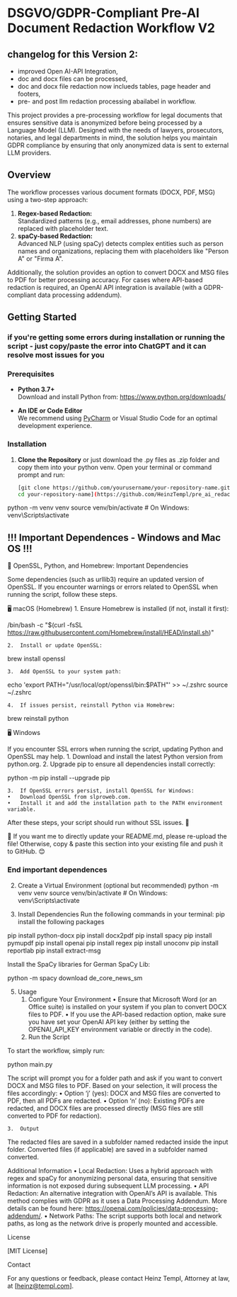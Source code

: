 # DSGVO/GDPR-Compliant Pre-AI Document Redaction Workflow V2

## changelog for this Version 2: ##
- improved Open AI-API Integration,
- doc and docx files can be processed,
- doc and docx file redaction now inclueds tables, page header and footers,
- pre- and post llm redaction processing abailabel in workflow. 

This project provides a pre-processing workflow for legal documents that ensures sensitive data is anonymized before being processed by a Language Model (LLM). Designed with the needs of lawyers, prosecutors, notaries, and legal departments in mind, the solution helps you maintain GDPR compliance by ensuring that only anonymized data is sent to external LLM providers.

## Overview

The workflow processes various document formats (DOCX, PDF, MSG) using a two-step approach:
1. **Regex-based Redaction:**  
   Standardized patterns (e.g., email addresses, phone numbers) are replaced with placeholder text.
2. **spaCy-based Redaction:**  
   Advanced NLP (using spaCy) detects complex entities such as person names and organizations, replacing them with placeholders like "Person A" or "Firma A".

Additionally, the solution provides an option to convert DOCX and MSG files to PDF for better processing accuracy. For cases where API-based redaction is required, an OpenAI API integration is available (with a GDPR-compliant data processing addendum).

## Getting Started
### if you're getting some errors during installation or running the script - just copy/paste the error into ChatGPT and it can resolve most issues for you ###

### Prerequisites

- **Python 3.7+**  
  Download and install Python from: https://www.python.org/downloads/

- **An IDE or Code Editor**  
  We recommend using [PyCharm](https://www.jetbrains.com/pycharm/) or Visual Studio Code for an optimal development experience.

### Installation

1. **Clone the Repository**  or just download the .py files as .zip folder and copy them into your python venv.
   Open your terminal or command prompt and run:
   ```bash
   [git clone https://github.com/yourusername/your-repository-name.git
   cd your-repository-name](https://github.com/HeinzTempl/pre_ai_redaction_workflow_legal_professoinal_V2.git)
python -m venv venv
source venv/bin/activate      # On Windows: venv\Scripts\activate

## !!! Important Dependences - Windows and Mac OS !!! ##

🔧 OpenSSL, Python, and Homebrew: Important Dependencies

Some dependencies (such as urllib3) require an updated version of OpenSSL. If you encounter warnings or errors related to OpenSSL when running the script, follow these steps.

🖥️ macOS (Homebrew)
	1.	Ensure Homebrew is installed (if not, install it first):

/bin/bash -c "$(curl -fsSL https://raw.githubusercontent.com/Homebrew/install/HEAD/install.sh)"


	2.	Install or update OpenSSL:

brew install openssl


	3.	Add OpenSSL to your system path:

echo 'export PATH="/usr/local/opt/openssl/bin:$PATH"' >> ~/.zshrc
source ~/.zshrc


	4.	If issues persist, reinstall Python via Homebrew:

brew reinstall python

🖥️ Windows

If you encounter SSL errors when running the script, updating Python and OpenSSL may help.
	1.	Download and install the latest Python version from python.org.
	2.	Upgrade pip to ensure all dependencies install correctly:

python -m pip install --upgrade pip


	3.	If OpenSSL errors persist, install OpenSSL for Windows:
	•	Download OpenSSL from slproweb.com.
	•	Install it and add the installation path to the PATH environment variable.

After these steps, your script should run without SSL issues. 🚀

📌 If you want me to directly update your README.md, please re-upload the file!
Otherwise, copy & paste this section into your existing file and push it to GitHub. 😊

### End important dependences ###

2.	Create a Virtual Environment (optional but recommended)
python -m venv venv
source venv/bin/activate      # On Windows: venv\Scripts\activate

3.	Install Dependencies
Run the following commands in your terminal:
pip install the following packages

pip install python-docx
pip install docx2pdf
pip install spacy
pip install pymupdf
pip install openai
pip install regex
pip install unoconv
pip install reportlab
pip install extract-msg

Install the SpaCy libraries for German
SpaCy Lib:

python -m spacy download de_core_news_sm


5. 	Usage
	1.	Configure Your Environment
	•	Ensure that Microsoft Word (or an Office suite) is installed on your system if you plan to convert DOCX files to PDF.
	•	If you use the API-based redaction option, make sure you have set your OpenAI API key (either by setting the OPENAI_API_KEY environment variable or directly in the code).
	2.	Run the Script

To start the workflow, simply run:

python main.py

The script will prompt you for a folder path and ask if you want to convert DOCX and MSG files to PDF. Based on your selection, it will process the files accordingly:
	•	Option ‘j’ (yes): DOCX and MSG files are converted to PDF, then all PDFs are redacted.
	•	Option ‘n’ (no): Existing PDFs are redacted, and DOCX files are processed directly (MSG files are still converted to PDF for redaction).

	3.	Output

The redacted files are saved in a subfolder named redacted inside the input folder. Converted files (if applicable) are saved in a subfolder named converted.

Additional Information
	•	Local Redaction:
Uses a hybrid approach with regex and spaCy for anonymizing personal data, ensuring that sensitive information is not exposed during subsequent LLM processing.
	•	API Redaction:
An alternative integration with OpenAI’s API is available. This method complies with GDPR as it uses a Data Processing Addendum. More details can be found here: https://openai.com/policies/data-processing-addendum/.
	•	Network Paths:
The script supports both local and network paths, as long as the network drive is properly mounted and accessible.

License

[MIT License]

Contact

For any questions or feedback, please contact Heinz Templ, Attorney at law, at [heinz@templ.com].
